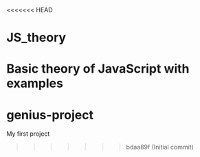 <<<<<<< HEAD
# JS_theory
Basic theory of JavaScript with examples
=======
# genius-project
My first project
>>>>>>> bdaa89f (Initial commit)
